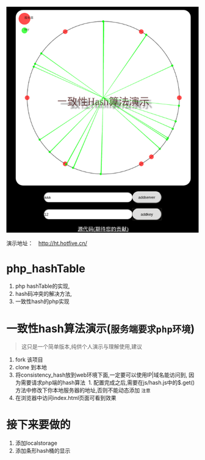 ![一致性hash演示](hash_c.png)



演示地址：　http://ht.hotfive.cn/

# php_hashTable
1. php hashTable的实现,  
2. hash码冲突的解决方法,  
3. 一致性hash的php实现

# 一致性hash算法演示(`服务端要求php环境`)
> 这只是一个简单版本,纯供个人演示与理解使用,建议

1. fork 该项目
2. clone 到本地
3. 将consistency_hash放到web环境下面,一定要可以使用IP|域名能访问到, 因为需要请求php端的hash算法
  1. 配置完成之后,需要在js/hash.js中的$.get()方法中修改下你本地服务器的地址,否则不能动态添加 `注意`  
4. 在浏览器中访问index.html页面可看到效果

# 接下来要做的
1. 添加localstorage
2. 添加条形hash桶的显示
